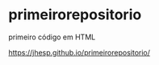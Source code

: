 # primeirorepositorio
primeiro código em HTML                  


 https://jhesp.github.io/primeirorepositorio/
